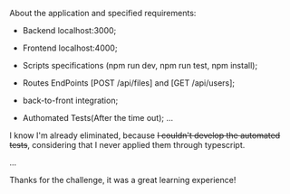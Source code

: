 
About the application and specified requirements:

* Backend localhost:3000;

* Frontend localhost:4000;

* Scripts specifications (npm run dev, npm run test, npm install);

* Routes EndPoints [POST /api/files] and [GET /api/users];

* back-to-front integration;

* Authomated Tests(After the time out);
...

I know I'm already eliminated, because ~~I couldn't develop the automated tests~~, considering that I never applied them through typescript.

...

Thanks for the challenge, it was a great learning experience!
